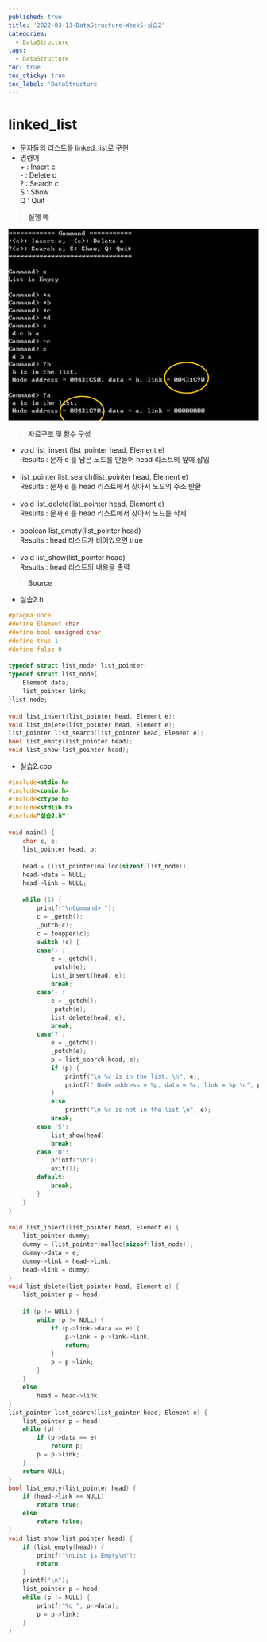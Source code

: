 ```yaml
---
published: true
title: '2022-03-13-DataStructure-Week5-실습2'
categories:
  - DataStructure
tags:
  - DataStructure
toc: true
toc_sticky: true
toc_label: 'DataStructure'
---
```


# linked_list

- 문자들의 리스트를 linked_list로 구현
- 명령어  
  +<c> : Insert c  
  -<c> : Delete c  
  ?<c> : Search c  
  S : Show  
  Q : Quit

> **실행 예**

![image](https://github.com/222SeungHyun/222SeungHyun.github.io/blob/master/_images/%EC%9E%90%EB%A3%8C%EA%B5%AC%EC%A1%B0%EC%99%80%EC%8B%A4%EC%8A%B5-5%EC%9E%A5-%EC%8B%A4%EC%8A%B52-1.png?raw=true)

> **자료구조 및 함수 구성**

- void list_insert (list_pointer head, Element e)  
  Results : 문자 e 를 담은 노드를 만들어 head 리스트의 앞에 삽입  
  <br>
- list_pointer list_search(list_pointer head, Element e)  
  Results : 문자 e 를 head 리스트에서 찾아서 노드의 주소 반환  
  <br>
- void list_delete(list_pointer head, Element e)  
  Results : 문자 e 를 head 리스트에서 찾아서 노드를 삭제  
  <br>
- boolean list_empty(list_pointer head)  
  Results : head 리스트가 비어있으면 true  
  <br>
- void list_show(list_pointer head)  
  Results : head 리스트의 내용을 출력

> **Source**

- 실습2.h

```C
#pragma once
#define Element char
#define bool unsigned char
#define true 1
#define false 0

typedef struct list_node* list_pointer;
typedef struct list_node{
	Element data;
	list_pointer link;
}list_node;

void list_insert(list_pointer head, Element e);
void list_delete(list_pointer head, Element e);
list_pointer list_search(list_pointer head, Element e);
bool list_empty(list_pointer head);
void list_show(list_pointer head);
```

- 실습2.cpp

```C
#include<stdio.h>
#include<conio.h>
#include<ctype.h>
#include<stdlib.h>
#include"실습2.h"

void main() {
	char c, e;
	list_pointer head, p;

	head = (list_pointer)malloc(sizeof(list_node));
	head->data = NULL;
	head->link = NULL;

	while (1) {
		printf("\nCommand> ");
		c = _getch();
		_putch(c);
		c = toupper(c);
		switch (c) {
		case'+':
			e = _getch();
			_putch(e);
			list_insert(head, e);
			break;
		case'-':
			e = _getch();
			_putch(e);
			list_delete(head, e);
			break;
		case'?':
			e = _getch();
			_putch(e);
			p = list_search(head, e);
			if (p) {
				printf("\n %c is in the list. \n", e);
				printf(" Node address = %p, data = %c, link = %p \n", p, p->data, p->link);
			}
			else
				printf("\n %c is not in the list \n", e);
			break;
		case 'S':
			list_show(head);
			break;
		case 'Q':
			printf("\n");
			exit(1);
		default:
			break;
		}
	}
}

void list_insert(list_pointer head, Element e) {
	list_pointer dummy;
	dummy = (list_pointer)malloc(sizeof(list_node));
	dummy->data = e;
	dummy->link = head->link;
	head->link = dummy;
}
void list_delete(list_pointer head, Element e) {
	list_pointer p = head;

	if (p != NULL) {
		while (p != NULL) {
			if (p->link->data == e) {
				p->link = p->link->link;
				return;
			}
			p = p->link;
		}
	}
	else
		head = head->link;
}
list_pointer list_search(list_pointer head, Element e) {
	list_pointer p = head;
	while (p) {
		if (p->data == e)
			return p;
		p = p->link;
	}
	return NULL;
}
bool list_empty(list_pointer head) {
	if (head->link == NULL)
		return true;
	else
		return false;
}
void list_show(list_pointer head) {
	if (list_empty(head)) {
		printf("\nList is Empty\n");
		return;
	}
	printf("\n");
	list_pointer p = head;
	while (p != NULL) {
		printf("%c ", p->data);
		p = p->link;
	}
}
```
